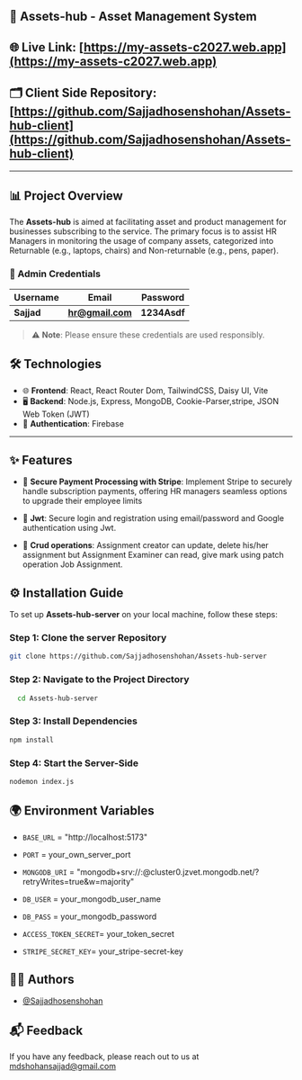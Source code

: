 
## 🚀 Assets-hub - Asset Management System

## 🌐 Live Link: [https://my-assets-c2027.web.app](https://my-assets-c2027.web.app)

## 🗂️ Client Side Repository: [https://github.com/Sajjadhosenshohan/Assets-hub-client](https://github.com/Sajjadhosenshohan/Assets-hub-client)

---

## 📊 Project Overview

The **Assets-hub** is aimed at facilitating asset and product management for businesses subscribing to the service. The primary focus is to assist HR Managers in monitoring the usage of company assets, categorized into Returnable (e.g., laptops, chairs) and Non-returnable (e.g., pens, paper).


### 🔐 Admin Credentials
| Username       | Email                    | Password |
| -------------- | ------------------------ | -------- |
| **Sajjad**   | **hr@gmail.com** | **1234Asdf** |

> ⚠️ **Note**: Please ensure these credentials are used responsibly.

  ## 🛠 Technologies

- 🌐 **Frontend**: React, React Router Dom, TailwindCSS, Daisy UI, Vite
- 🖥️ **Backend**: Node.js, Express, MongoDB, Cookie-Parser,stripe, JSON Web Token (JWT)
- 🔐 **Authentication**: Firebase

---

## ✨ Features

- 📝 **Secure Payment Processing with Stripe**: Implement Stripe to securely handle subscription payments, offering HR managers seamless options to upgrade their employee limits

-  📝 **Jwt**: Secure login and registration using email/password and Google authentication using Jwt.

-  📝 **Crud operations**: Assignment creator can update, delete his/her assignment but Assignment Examiner can  read, give mark using patch operation Job Assignment.



## ⚙️ Installation Guide
To set up **Assets-hub-server** on your local machine, follow these steps:

### Step 1: Clone the server Repository
```bash
git clone https://github.com/Sajjadhosenshohan/Assets-hub-server
```

### Step 2: Navigate to the Project Directory
```bash
  cd Assets-hub-server
```

### Step 3: Install Dependencies
```bash
npm install
```

### Step 4: Start the Server-Side
```bash
nodemon index.js
```
## 🌍 Environment Variables

- `BASE_URL` = "http://localhost:5173"

- `PORT` = your_own_server_port

- `MONGODB_URI` = "mongodb+srv://:@cluster0.jzvet.mongodb.net/?retryWrites=true&w=majority"

- `DB_USER` = your_mongodb_user_name

- `DB_PASS` = your_mongodb_password

- `ACCESS_TOKEN_SECRET`= your_token_secret

- `STRIPE_SECRET_KEY`= your_stripe-secret-key

## 👨‍💻 Authors

- [@Sajjadhosenshohan](https://github.com/Sajjadhosenshohan)


## 📬 Feedback

If you have any feedback, please reach out to us at mdshohansajjad@gmail.com

